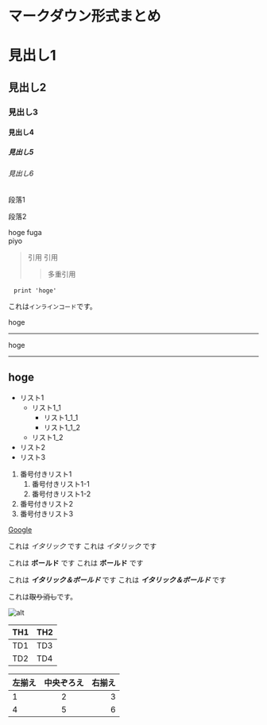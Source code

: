 # マークダウン形式まとめ

# 見出し1
## 見出し2
### 見出し3
#### 見出し4
##### 見出し5
###### 見出し6

段落1

段落2

hoge
fuga  
piyo

>引用
>引用
>> 多重引用

` ` `
print 'hoge'
` ` `

これは`インラインコード`です。

hoge
***
hoge
___
hoge
---

- リスト1
    - リスト1_1
        - リスト1_1_1
        - リスト1_1_2
    - リスト1_2
- リスト2
- リスト3

1. 番号付きリスト1
    1. 番号付きリスト1-1
    2. 番号付きリスト1-2
1. 番号付きリスト2
1. 番号付きリスト3

[Google](https;//www.google.co.jp/)

これは *イタリック* です
これは _イタリック_ です

これは **ボールド** です
これは __ボールド__ です

これは ***イタリック＆ボールド*** です
これは ___イタリック＆ボールド___ です

これは~~取り消し~~です。

![alt]()

| TH1 | TH2 |
----|----
| TD1 | TD3 |
| TD2 | TD4 |

| 左揃え | 中央ぞろえ | 右揃え|
| :---|:---:|---:|
|1 |2 |3 |
|4 |5 |6 | 